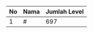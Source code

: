 | No | Nama            | Jumlah Level |
|----|-----------------|--------------|
| 1  | #    |    697        |
